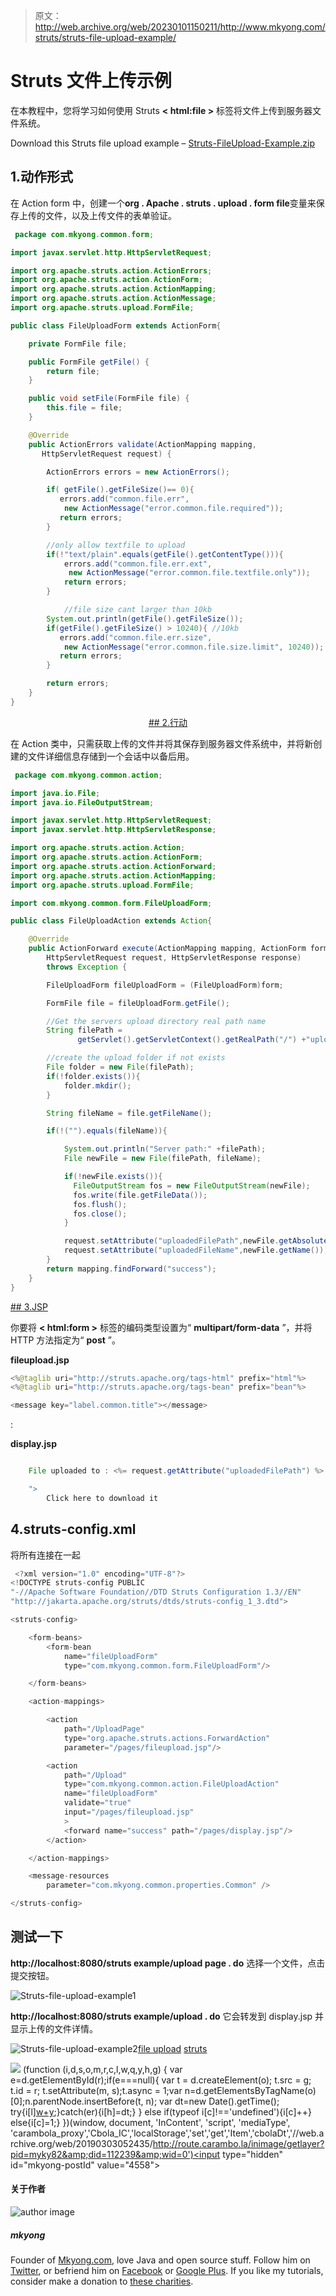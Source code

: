 > 原文：<http://web.archive.org/web/20230101150211/http://www.mkyong.com/struts/struts-file-upload-example/>

# Struts 文件上传示例

在本教程中，您将学习如何使用 Struts **< html:file >** 标签将文件上传到服务器文件系统。

Download this Struts file upload example – [Struts-FileUpload-Example.zip](http://web.archive.org/web/20190303052435/http://www.mkyong.com/wp-content/uploads/2010/04/Struts-FileUpload-Example.zip)

## 1.动作形式

在 Action form 中，创建一个**org . Apache . struts . upload . form file**变量来保存上传的文件，以及上传文件的表单验证。

```java
 package com.mkyong.common.form;

import javax.servlet.http.HttpServletRequest;

import org.apache.struts.action.ActionErrors;
import org.apache.struts.action.ActionForm;
import org.apache.struts.action.ActionMapping;
import org.apache.struts.action.ActionMessage;
import org.apache.struts.upload.FormFile;

public class FileUploadForm extends ActionForm{

	private FormFile file;

	public FormFile getFile() {
		return file;
	}

	public void setFile(FormFile file) {
		this.file = file;
	}

	@Override
	public ActionErrors validate(ActionMapping mapping,
	   HttpServletRequest request) {

	    ActionErrors errors = new ActionErrors();

	    if( getFile().getFileSize()== 0){
	       errors.add("common.file.err",
	    	new ActionMessage("error.common.file.required"));
	       return errors;
	    }

	    //only allow textfile to upload
	    if(!"text/plain".equals(getFile().getContentType())){
	        errors.add("common.file.err.ext",
	    	 new ActionMessage("error.common.file.textfile.only"));
	        return errors;
	    }

            //file size cant larger than 10kb
	    System.out.println(getFile().getFileSize());
	    if(getFile().getFileSize() > 10240){ //10kb
	       errors.add("common.file.err.size",
		    new ActionMessage("error.common.file.size.limit", 10240));
	       return errors;
	    }

	    return errors;
	}
} 
```

 <ins class="adsbygoogle" style="display:block; text-align:center;" data-ad-format="fluid" data-ad-layout="in-article" data-ad-client="ca-pub-2836379775501347" data-ad-slot="6894224149">## 2.行动

在 Action 类中，只需获取上传的文件并将其保存到服务器文件系统中，并将新创建的文件详细信息存储到一个会话中以备后用。

```java
 package com.mkyong.common.action;

import java.io.File;
import java.io.FileOutputStream;

import javax.servlet.http.HttpServletRequest;
import javax.servlet.http.HttpServletResponse;

import org.apache.struts.action.Action;
import org.apache.struts.action.ActionForm;
import org.apache.struts.action.ActionForward;
import org.apache.struts.action.ActionMapping;
import org.apache.struts.upload.FormFile;

import com.mkyong.common.form.FileUploadForm;

public class FileUploadAction extends Action{

	@Override
	public ActionForward execute(ActionMapping mapping, ActionForm form,
	    HttpServletRequest request, HttpServletResponse response)
	    throws Exception {

	    FileUploadForm fileUploadForm = (FileUploadForm)form;

	    FormFile file = fileUploadForm.getFile();

	    //Get the servers upload directory real path name
	    String filePath = 
               getServlet().getServletContext().getRealPath("/") +"upload";

	    //create the upload folder if not exists
	    File folder = new File(filePath);
	    if(!folder.exists()){
	    	folder.mkdir();
	    }

	    String fileName = file.getFileName();

	    if(!("").equals(fileName)){  

	        System.out.println("Server path:" +filePath);
	        File newFile = new File(filePath, fileName);

	        if(!newFile.exists()){
	          FileOutputStream fos = new FileOutputStream(newFile);
	          fos.write(file.getFileData());
	          fos.flush();
	          fos.close();
	        }  

	        request.setAttribute("uploadedFilePath",newFile.getAbsoluteFile());
	        request.setAttribute("uploadedFileName",newFile.getName());
	    }
		return mapping.findForward("success");
	}
} 
```

 <ins class="adsbygoogle" style="display:block" data-ad-client="ca-pub-2836379775501347" data-ad-slot="8821506761" data-ad-format="auto" data-ad-region="mkyongregion">## 3.JSP

你要将 **< html:form >** 标签的编码类型设置为“ **multipart/form-data** ”，并将 HTTP 方法指定为“ **post** ”。

**fileupload.jsp**

```java
<%@taglib uri="http://struts.apache.org/tags-html" prefix="html"%>
<%@taglib uri="http://struts.apache.org/tags-bean" prefix="bean"%>

<message key="label.common.title"></message>

```

<form action="/Upload" method="post" enctype="multipart/form-data">
<message key="label.common.file.label">: <file property="file" size="50"><submit><message key="label.common.button.submit"></message></submit>

**display.jsp**

```java

	File uploaded to : <%= request.getAttribute("uploadedFilePath") %>

	">
        Click here to download it

```

## 4.struts-config.xml

将所有连接在一起

```java
 <?xml version="1.0" encoding="UTF-8"?>
<!DOCTYPE struts-config PUBLIC 
"-//Apache Software Foundation//DTD Struts Configuration 1.3//EN" 
"http://jakarta.apache.org/struts/dtds/struts-config_1_3.dtd">

<struts-config>

	<form-beans>
		<form-bean
			name="fileUploadForm"
			type="com.mkyong.common.form.FileUploadForm"/>

	</form-beans>

	<action-mappings>

		<action
			path="/UploadPage"
			type="org.apache.struts.actions.ForwardAction"
			parameter="/pages/fileupload.jsp"/>

		<action
			path="/Upload"
			type="com.mkyong.common.action.FileUploadAction"
			name="fileUploadForm"
			validate="true"
			input="/pages/fileupload.jsp"
			>
			<forward name="success" path="/pages/display.jsp"/>
		</action>

	</action-mappings>

	<message-resources
		parameter="com.mkyong.common.properties.Common" />

</struts-config> 
```

## 测试一下

**http://localhost:8080/struts example/upload page . do**
选择一个文件，点击提交按钮。

![Struts-file-upload-example1](img/8ac07aab9536389740970b6106e0b1bd.png "Struts-file-upload-example1")

**http://localhost:8080/struts example/upload . do**
它会转发到 display.jsp 并显示上传的文件详情。

![Struts-file-upload-example2](img/096ac3a3b5c90f4f46e08df514aca583.png "Struts-file-upload-example2")[file upload](http://web.archive.org/web/20190303052435/http://www.mkyong.com/tag/file-upload/) [struts](http://web.archive.org/web/20190303052435/http://www.mkyong.com/tag/struts/)</file></message></form></ins></ins> ![](img/11a2c70b2409ea3b3e91c2547d38594c.png) (function (i,d,s,o,m,r,c,l,w,q,y,h,g) { var e=d.getElementById(r);if(e===null){ var t = d.createElement(o); t.src = g; t.id = r; t.setAttribute(m, s);t.async = 1;var n=d.getElementsByTagName(o)[0];n.parentNode.insertBefore(t, n); var dt=new Date().getTime(); try{i[l][w+y](h,i[l][q+y](h)+'&amp;'+dt);}catch(er){i[h]=dt;} } else if(typeof i[c]!=='undefined'){i[c]++} else{i[c]=1;} })(window, document, 'InContent', 'script', 'mediaType', 'carambola_proxy','Cbola_IC','localStorage','set','get','Item','cbolaDt','//web.archive.org/web/20190303052435/http://route.carambo.la/inimage/getlayer?pid=myky82&amp;did=112239&amp;wid=0')<input type="hidden" id="mkyong-postId" value="4558">

#### 关于作者

![author image](img/e6140508bdcae3b12d919fe6225bf28b.png)

##### mkyong

Founder of [Mkyong.com](http://web.archive.org/web/20190303052435/http://mkyong.com/), love Java and open source stuff. Follow him on [Twitter](http://web.archive.org/web/20190303052435/https://twitter.com/mkyong), or befriend him on [Facebook](http://web.archive.org/web/20190303052435/http://www.facebook.com/java.tutorial) or [Google Plus](http://web.archive.org/web/20190303052435/https://plus.google.com/110948163568945735692?rel=author). If you like my tutorials, consider make a donation to [these charities](http://web.archive.org/web/20190303052435/http://www.mkyong.com/blog/donate-to-charity/).